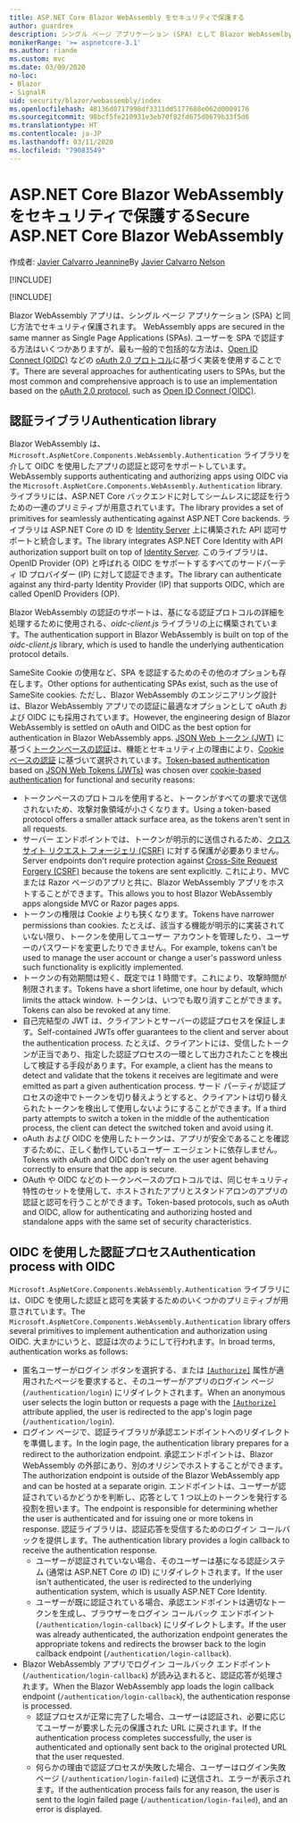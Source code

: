 ```yaml
---
title: ASP.NET Core Blazor WebAssembly をセキュリティで保護する
author: guardrex
description: シングル ページ アプリケーション (SPA) として Blazor WebAssemlby アプリをセキュリティで保護する方法について説明します。
monikerRange: '>= aspnetcore-3.1'
ms.author: riande
ms.custom: mvc
ms.date: 03/09/2020
no-loc:
- Blazor
- SignalR
uid: security/blazor/webassembly/index
ms.openlocfilehash: 48136d0717998df3311dd5177688e062d0009176
ms.sourcegitcommit: 98bcf5fe210931e3eb70f82fd675d8679b33f5d6
ms.translationtype: HT
ms.contentlocale: ja-JP
ms.lasthandoff: 03/11/2020
ms.locfileid: "79083549"
---
```

# <a name="secure-aspnet-core-opno-locblazor-webassembly"></a><span data-ttu-id="86aa1-103">ASP.NET Core Blazor WebAssembly をセキュリティで保護する</span><span class="sxs-lookup"><span data-stu-id="86aa1-103">Secure ASP.NET Core Blazor WebAssembly</span></span>

<span data-ttu-id="86aa1-104">作成者: [Javier Calvarro Jeannine](https://github.com/javiercn)</span><span class="sxs-lookup"><span data-stu-id="86aa1-104">By [Javier Calvarro Nelson](https://github.com/javiercn)</span></span>

[!INCLUDE[](~/includes/blazorwasm-preview-notice.md)]

[!INCLUDE[](~/includes/blazorwasm-3.2-template-article-notice.md)]

Blazor<span data-ttu-id="86aa1-105"> WebAssembly アプリは、シングル ページ アプリケーション (SPA) と同じ方法でセキュリティ保護されます。</span><span class="sxs-lookup"><span data-stu-id="86aa1-105"> WebAssembly apps are secured in the same manner as Single Page Applications (SPAs).</span></span> <span data-ttu-id="86aa1-106">ユーザーを SPA で認証する方法はいくつかありますが、最も一般的で包括的な方法は、[Open ID Connect (OIDC)](https://openid.net/connect/) などの [oAuth 2.0 プロトコル](https://oauth.net/)に基づく実装を使用することです。</span><span class="sxs-lookup"><span data-stu-id="86aa1-106">There are several approaches for authenticating users to SPAs, but the most common and comprehensive approach is to use an implementation based on the [oAuth 2.0 protocol](https://oauth.net/), such as [Open ID Connect (OIDC)](https://openid.net/connect/).</span></span>

## <a name="authentication-library"></a><span data-ttu-id="86aa1-107">認証ライブラリ</span><span class="sxs-lookup"><span data-stu-id="86aa1-107">Authentication library</span></span>

Blazor<span data-ttu-id="86aa1-108"> WebAssembly は、`Microsoft.AspNetCore.Components.WebAssembly.Authentication` ライブラリを介して OIDC を使用したアプリの認証と認可をサポートしています。</span><span class="sxs-lookup"><span data-stu-id="86aa1-108"> WebAssembly supports authenticating and authorizing apps using OIDC via the `Microsoft.AspNetCore.Components.WebAssembly.Authentication` library.</span></span> <span data-ttu-id="86aa1-109">ライブラリには、ASP.NET Core バックエンドに対してシームレスに認証を行うための一連のプリミティブが用意されています。</span><span class="sxs-lookup"><span data-stu-id="86aa1-109">The library provides a set of primitives for seamlessly authenticating against ASP.NET Core backends.</span></span> <span data-ttu-id="86aa1-110">ライブラリは ASP.NET Core の ID を [Identity Server](https://identityserver.io/) 上に構築された API 認可サポートと統合します。</span><span class="sxs-lookup"><span data-stu-id="86aa1-110">The library integrates ASP.NET Core Identity with API authorization support built on top of [Identity Server](https://identityserver.io/).</span></span> <span data-ttu-id="86aa1-111">このライブラリは、OpenID Provider (OP) と呼ばれる OIDC をサポートするすべてのサードパーティ ID プロバイダー (IP) に対して認証できます。</span><span class="sxs-lookup"><span data-stu-id="86aa1-111">The library can authenticate against any third-party Identity Provider (IP) that supports OIDC, which are called OpenID Providers (OP).</span></span>

<span data-ttu-id="86aa1-112">Blazor WebAssembly の認証のサポートは、基になる認証プロトコルの詳細を処理するために使用される、*oidc-client.js* ライブラリの上に構築されています。</span><span class="sxs-lookup"><span data-stu-id="86aa1-112">The authentication support in Blazor WebAssembly is built on top of the *oidc-client.js* library, which is used to handle the underlying authentication protocol details.</span></span>

<span data-ttu-id="86aa1-113">SameSite Cookie の使用など、SPA を認証するためのその他のオプションも存在します。</span><span class="sxs-lookup"><span data-stu-id="86aa1-113">Other options for authenticating SPAs exist, such as the use of SameSite cookies.</span></span> <span data-ttu-id="86aa1-114">ただし、Blazor WebAssembly のエンジニアリング設計は、Blazor WebAssembly アプリでの認証に最適なオプションとして oAuth および OIDC にも採用されています。</span><span class="sxs-lookup"><span data-stu-id="86aa1-114">However, the engineering design of Blazor WebAssembly is settled on oAuth and OIDC as the best option for authentication in Blazor WebAssembly apps.</span></span> <span data-ttu-id="86aa1-115">[JSON Web トークン (JWT)](https://self-issued.info/docs/draft-ietf-oauth-json-web-token.html) に基づく[トークンベースの認証](xref:security/anti-request-forgery#token-based-authentication)は、機能とセキュリティ上の理由により、[Cookie ベースの認証](xref:security/anti-request-forgery#cookie-based-authentication) に基づいて選択されています。</span><span class="sxs-lookup"><span data-stu-id="86aa1-115">[Token-based authentication](xref:security/anti-request-forgery#token-based-authentication) based on [JSON Web Tokens (JWTs)](https://self-issued.info/docs/draft-ietf-oauth-json-web-token.html) was chosen over [cookie-based authentication](xref:security/anti-request-forgery#cookie-based-authentication) for functional and security reasons:</span></span>

* <span data-ttu-id="86aa1-116">トークンベースのプロトコルを使用すると、トークンがすべての要求で送信されないため、攻撃対象領域が小さくなります。</span><span class="sxs-lookup"><span data-stu-id="86aa1-116">Using a token-based protocol offers a smaller attack surface area, as the tokens aren't sent in all requests.</span></span>
* <span data-ttu-id="86aa1-117">サーバー エンドポイントでは、トークンが明示的に送信されるため、[クロスサイト リクエスト フォージェリ (CSRF)](xref:security/anti-request-forgery) に対する保護が必要ありません。</span><span class="sxs-lookup"><span data-stu-id="86aa1-117">Server endpoints don't require protection against [Cross-Site Request Forgery (CSRF)](xref:security/anti-request-forgery) because the tokens are sent explicitly.</span></span> <span data-ttu-id="86aa1-118">これにより、MVC または Razor ページのアプリと共に、Blazor WebAssembly アプリをホストすることができます。</span><span class="sxs-lookup"><span data-stu-id="86aa1-118">This allows you to host Blazor WebAssembly apps alongside MVC or Razor pages apps.</span></span>
* <span data-ttu-id="86aa1-119">トークンの権限は Cookie よりも狭くなります。</span><span class="sxs-lookup"><span data-stu-id="86aa1-119">Tokens have narrower permissions than cookies.</span></span> <span data-ttu-id="86aa1-120">たとえば、該当する機能が明示的に実装されていない限り、トークンを使用してユーザー アカウントを管理したり、ユーザーのパスワードを変更したりできません。</span><span class="sxs-lookup"><span data-stu-id="86aa1-120">For example, tokens can't be used to manage the user account or change a user's password unless such functionality is explicitly implemented.</span></span>
* <span data-ttu-id="86aa1-121">トークンの有効期間は短く、既定では 1 時間です。これにより、攻撃時間が制限されます。</span><span class="sxs-lookup"><span data-stu-id="86aa1-121">Tokens have a short lifetime, one hour by default, which limits the attack window.</span></span> <span data-ttu-id="86aa1-122">トークンは、いつでも取り消すことができます。</span><span class="sxs-lookup"><span data-stu-id="86aa1-122">Tokens can also be revoked at any time.</span></span>
* <span data-ttu-id="86aa1-123">自己完結型の JWT は、クライアントとサーバーの認証プロセスを保証します。</span><span class="sxs-lookup"><span data-stu-id="86aa1-123">Self-contained JWTs offer guarantees to the client and server about the authentication process.</span></span> <span data-ttu-id="86aa1-124">たとえば、クライアントには、受信したトークンが正当であり、指定した認証プロセスの一環として出力されたことを検出して検証する手段があります。</span><span class="sxs-lookup"><span data-stu-id="86aa1-124">For example, a client has the means to detect and validate that the tokens it receives are legitimate and were emitted as part a given authentication process.</span></span> <span data-ttu-id="86aa1-125">サード パーティが認証プロセスの途中でトークンを切り替えようとすると、クライアントは切り替えられたトークンを検出して使用しないようにすることができます。</span><span class="sxs-lookup"><span data-stu-id="86aa1-125">If a third party attempts to switch a token in the middle of the authentication process, the client can detect the switched token and avoid using it.</span></span>
* <span data-ttu-id="86aa1-126">oAuth および OIDC を使用したトークンは、アプリが安全であることを確認するために、正しく動作しているユーザー エージェントに依存しません。</span><span class="sxs-lookup"><span data-stu-id="86aa1-126">Tokens with oAuth and OIDC don't rely on the user agent behaving correctly to ensure that the app is secure.</span></span>
* <span data-ttu-id="86aa1-127">OAuth や OIDC などのトークンベースのプロトコルでは、同じセキュリティ特性のセットを使用して、ホストされたアプリとスタンドアロンのアプリの認証と認可を行うことができます。</span><span class="sxs-lookup"><span data-stu-id="86aa1-127">Token-based protocols, such as oAuth and OIDC, allow for authenticating and authorizing hosted and standalone apps with the same set of security characteristics.</span></span>

## <a name="authentication-process-with-oidc"></a><span data-ttu-id="86aa1-128">OIDC を使用した認証プロセス</span><span class="sxs-lookup"><span data-stu-id="86aa1-128">Authentication process with OIDC</span></span>

<span data-ttu-id="86aa1-129">`Microsoft.AspNetCore.Components.WebAssembly.Authentication` ライブラリには、OIDC を使用した認証と認可を実装するためのいくつかのプリミティブが用意されています。</span><span class="sxs-lookup"><span data-stu-id="86aa1-129">The `Microsoft.AspNetCore.Components.WebAssembly.Authentication` library offers several primitives to implement authentication and authorization using OIDC.</span></span> <span data-ttu-id="86aa1-130">大まかにいうと、認証は次のようにして行われます。</span><span class="sxs-lookup"><span data-stu-id="86aa1-130">In broad terms, authentication works as follows:</span></span>

* <span data-ttu-id="86aa1-131">匿名ユーザーがログイン ボタンを選択する、または [`[Authorize]`](xref:Microsoft.AspNetCore.Authorization.AuthorizeAttribute) 属性が適用されたページを要求すると、そのユーザーがアプリのログイン ページ (`/authentication/login`) にリダイレクトされます。</span><span class="sxs-lookup"><span data-stu-id="86aa1-131">When an anonymous user selects the login button or requests a page with the [`[Authorize]`](xref:Microsoft.AspNetCore.Authorization.AuthorizeAttribute) attribute applied, the user is redirected to the app's login page (`/authentication/login`).</span></span>
* <span data-ttu-id="86aa1-132">ログイン ページで、認証ライブラリが承認エンドポイントへのリダイレクトを準備します。</span><span class="sxs-lookup"><span data-stu-id="86aa1-132">In the login page, the authentication library prepares for a redirect to the authorization endpoint.</span></span> <span data-ttu-id="86aa1-133">承認エンドポイントは、Blazor WebAssembly の外部にあり、別のオリジンでホストすることができます。</span><span class="sxs-lookup"><span data-stu-id="86aa1-133">The authorization endpoint is outside of the Blazor WebAssembly app and can be hosted at a separate origin.</span></span> <span data-ttu-id="86aa1-134">エンドポイントは、ユーザーが認証されているかどうかを判断し、応答として 1 つ以上のトークンを発行する役割を担います。</span><span class="sxs-lookup"><span data-stu-id="86aa1-134">The endpoint is responsible for determining whether the user is authenticated and for issuing one or more tokens in response.</span></span> <span data-ttu-id="86aa1-135">認証ライブラリは、認証応答を受信するためのログイン コールバックを提供します。</span><span class="sxs-lookup"><span data-stu-id="86aa1-135">The authentication library provides a login callback to receive the authentication response.</span></span>
  * <span data-ttu-id="86aa1-136">ユーザーが認証されていない場合、そのユーザーは基になる認証システム (通常は ASP.NET Core の ID) にリダイレクトされます。</span><span class="sxs-lookup"><span data-stu-id="86aa1-136">If the user isn't authenticated, the user is redirected to the underlying authentication system, which is usually ASP.NET Core Identity.</span></span>
  * <span data-ttu-id="86aa1-137">ユーザーが既に認証されている場合、承認エンドポイントは適切なトークンを生成し、ブラウザーをログイン コールバック エンドポイント (`/authentication/login-callback`) にリダイレクトします。</span><span class="sxs-lookup"><span data-stu-id="86aa1-137">If the user was already authenticated, the authorization endpoint generates the appropriate tokens and redirects the browser back to the login callback endpoint (`/authentication/login-callback`).</span></span>
* <span data-ttu-id="86aa1-138">Blazor WebAssembly アプリでログイン コールバック エンドポイント (`/authentication/login-callback`) が読み込まれると、認証応答が処理されます。</span><span class="sxs-lookup"><span data-stu-id="86aa1-138">When the Blazor WebAssembly app loads the login callback endpoint (`/authentication/login-callback`), the authentication response is processed.</span></span>
  * <span data-ttu-id="86aa1-139">認証プロセスが正常に完了した場合、ユーザーは認証され、必要に応じてユーザーが要求した元の保護された URL に戻されます。</span><span class="sxs-lookup"><span data-stu-id="86aa1-139">If the authentication process completes successfully, the user is authenticated and optionally sent back to the original protected URL that the user requested.</span></span>
  * <span data-ttu-id="86aa1-140">何らかの理由で認証プロセスが失敗した場合、ユーザーはログイン失敗ページ (`/authentication/login-failed`) に送信され、エラーが表示されます。</span><span class="sxs-lookup"><span data-stu-id="86aa1-140">If the authentication process fails for any reason, the user is sent to the login failed page (`/authentication/login-failed`), and an error is displayed.</span></span>
